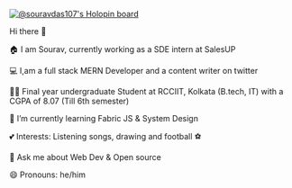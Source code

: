[![@souravdas107's Holopin board](https://holopin.me/souravdas107)](https://holopin.io/@souravdas107)

Hi there 👋

 🏠 I am Sourav, currently working as a SDE intern at SalesUP
 
 💻 I,am a full stack MERN Developer and a content writer on twitter
 
 👨‍🎓 Final year undergraduate Student at RCCIIT, Kolkata (B.tech, IT) with a CGPA of 8.07 (Till 6th semester)
 
 🌱 I’m currently learning Fabric JS & System Design 
 
 💕 Interests: Listening songs, drawing and football ⚽

 💬 Ask me about Web Dev & Open source

 😄 Pronouns: he/him


